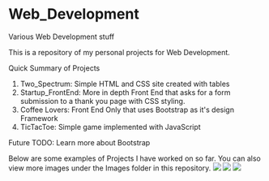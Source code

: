 # Web_Development
Various Web Development stuff

This is a repository of my personal projects for Web Development.

Quick Summary of Projects
1. Two_Spectrum: Simple HTML and CSS site created with tables
2. Startup_FrontEnd: More in depth Front End that asks for a form submission to a thank you page with CSS styling.
3. Coffee Lovers: Front End Only that uses Bootstrap as it's design Framework
4. TicTacToe: Simple game implemented with JavaScript

Future TODO: 
Learn more about Bootstrap

Below are some examples of Projects I have worked on so far. You can also view more images under the Images folder in this repository.
<img src="Images/Coffee Site.png">
<img src="Images/Startup Site.png">
<img src="Images/Spectrum.png">
